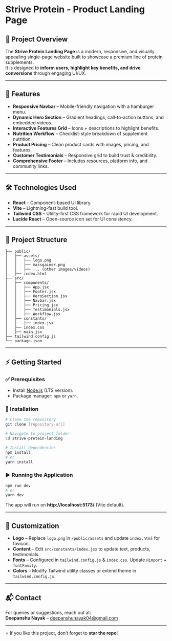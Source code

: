 # Strive Protein - Product Landing Page

## 📌 Project Overview
The **Strive Protein Landing Page** is a modern, responsive, and visually appealing single-page website built to showcase a premium line of protein supplements.  
It is designed to **inform users, highlight key benefits, and drive conversions** through engaging UI/UX.

---

## 🚀 Features
- **Responsive Navbar** – Mobile-friendly navigation with a hamburger menu.  
- **Dynamic Hero Section** – Gradient headings, call-to-action buttons, and embedded videos.  
- **Interactive Features Grid** – Icons + descriptions to highlight benefits.  
- **Nutrition Workflow** – Checklist-style breakdown of supplement nutrition.  
- **Product Pricing** – Clean product cards with images, pricing, and features.  
- **Customer Testimonials** – Responsive grid to build trust & credibility.  
- **Comprehensive Footer** – Includes resources, platform info, and community links.  

---

## 🛠️ Technologies Used
- **React** – Component-based UI library.  
- **Vite** – Lightning-fast build tool.  
- **Tailwind CSS** – Utility-first CSS framework for rapid UI development.  
- **Lucide React** – Open-source icon set for UI consistency.  

---

## 📂 Project Structure
```
├── public/
│   ├── assets/
│   │   ├── logo.png
│   │   ├── massgainer.png
│   │   ├── ... (other images/videos)
│   ├── index.html
├── src/
│   ├── components/
│   │   ├── App.jsx
│   │   ├── Footer.jsx
│   │   ├── HeroSection.jsx
│   │   ├── Navbar.jsx
│   │   ├── Pricing.jsx
│   │   ├── Testimonials.jsx
│   │   ├── Workflow.jsx
│   ├── constants/
│   │   ├── index.jsx
│   ├── index.css
│   ├── main.jsx
├── tailwind.config.js
└── package.json
```

---

## ⚡ Getting Started

### ✅ Prerequisites
- Install [Node.js](https://nodejs.org/) (LTS version).  
- Package manager: `npm` or `yarn`.  

### 🔧 Installation
```bash
# Clone the repository
git clone [repository-url]

# Navigate to project folder
cd strive-protein-landing

# Install dependencies
npm install
# or
yarn install
```

### ▶️ Running the Application
```bash
npm run dev
# or
yarn dev
```
The app will run on **http://localhost:5173/** (Vite default).

---

## 🎨 Customization

- **Logo** – Replace `logo.png` in `/public/assets` and update `index.html` for favicon.  
- **Content** – Edit `src/constants/index.jsx` to update text, products, testimonials.  
- **Fonts** – Configured in `tailwind.config.js` & `index.css`. Update `@import` + `fontFamily`.  
- **Colors** – Modify Tailwind utility classes or extend theme in `tailwind.config.js`.  

---

## 📬 Contact
For queries or suggestions, reach out at:  
**Deepanshu Nayak** – [deepanshunayak04@gmail.com](mailto:deepanshunayak04@gmail.com)

---

⭐ If you like this project, don’t forget to **star the repo**!
